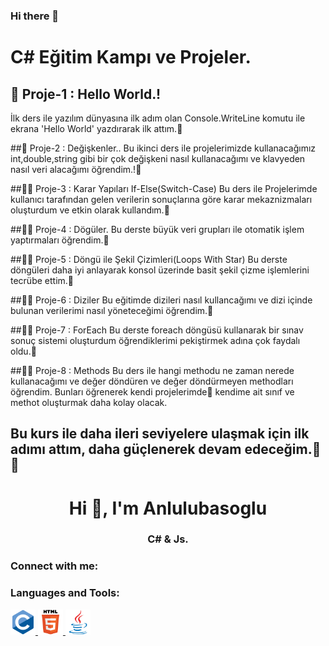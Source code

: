 ### Hi there 👋

# C# Eğitim Kampı ve Projeler.

## 📌 Proje-1 : Hello World.!
İlk ders ile yazılım dünyasına ilk adım olan Console.WriteLine komutu ile ekrana 'Hello World' yazdırarak ilk attım.🔗

##📌 Proje-2 : Değişkenler..
Bu ikinci ders ile projelerimizde kullanacağımız int,double,string gibi bir çok değişkeni nasıl kullanacağımı ve klavyeden nasıl veri alacağımı öğrendim.!🔗

##📌📌 Proje-3 : Karar Yapıları If-Else(Switch-Case)
Bu ders ile Projelerimde kullanıcı tarafından gelen verilerin sonuçlarına göre karar mekaznizmaları oluşturdum ve etkin olarak kullandım.🔗

##📌📌 Proje-4 : Dögüler.
Bu derste büyük veri grupları ile otomatik işlem yaptırmaları öğrendim.🔗

##📌📌 Proje-5 : Döngü ile Şekil Çizimleri(Loops With Star)
Bu derste döngüleri daha iyi anlayarak konsol üzerinde basit şekil çizme işlemlerini tecrübe ettim.🔗

##📌📌 Proje-6 : Diziler
Bu eğitimde dizileri nasıl kullancağımı ve dizi içinde bulunan verilerimi nasıl yöneteceğimi öğrendim.🔗

##📌📌 Proje-7 : ForEach
Bu derste foreach döngüsü kullanarak bir sınav sonuç sistemi oluşturdum öğrendiklerimi pekiştirmek adına çok faydalı oldu.🔗

##📌📌 Proje-8 : Methods 
Bu ders ile hangi methodu ne zaman nerede kullanacağımı ve değer döndüren ve değer döndürmeyen methodları öğrendim. Bunları öğrenerek kendi projelerimde🔗
kendime ait sınıf ve methot oluşturmak daha kolay olacak.

## Bu kurs ile daha ileri seviyelere ulaşmak için ilk adımı attım, daha güçlenerek devam edeceğim.🏹🏹

<h1 align="center">Hi 👋, I'm Anlulubasoglu</h1>
<h3 align="center">C# & Js.</h3>

<h3 align="left">Connect with me:</h3>
<p align="left">
</p>

<h3 align="left">Languages and Tools:</h3>
<p align="left"> <a href="https://www.cprogramming.com/" target="_blank" rel="noreferrer"> <img src="https://raw.githubusercontent.com/devicons/devicon/master/icons/c/c-original.svg" alt="c" width="40" height="40"/> </a> <a href="https://www.w3.org/html/" target="_blank" rel="noreferrer"> <img src="https://raw.githubusercontent.com/devicons/devicon/master/icons/html5/html5-original-wordmark.svg" alt="html5" width="40" height="40"/> </a> <a href="https://www.java.com" target="_blank" rel="noreferrer"> <img src="https://raw.githubusercontent.com/devicons/devicon/master/icons/java/java-original.svg" alt="java" width="40" height="40"/> </a> </p>
